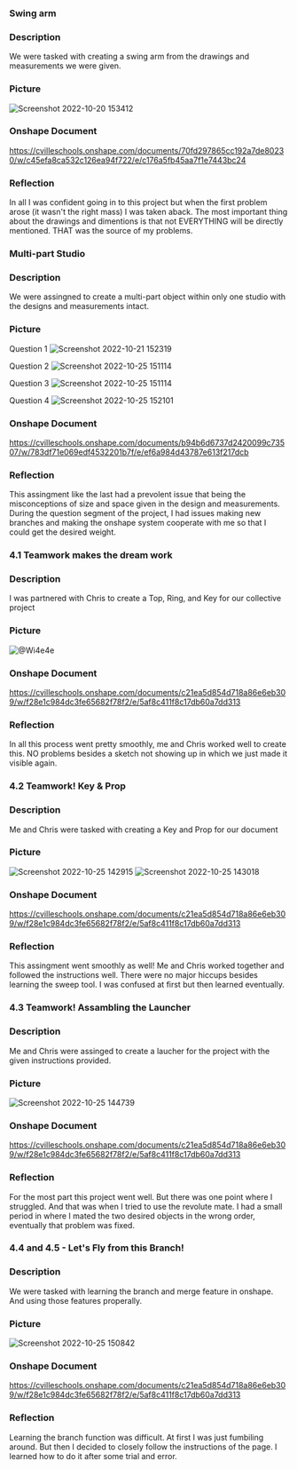 ### Swing arm

### Description
We were tasked with creating a swing arm from the drawings and measurements we were given.

### Picture
![Screenshot 2022-10-20 153412](https://user-images.githubusercontent.com/112979207/197853853-83a5ced7-b2cd-4861-b44a-097f16274fe6.png)


### Onshape Document
https://cvilleschools.onshape.com/documents/70fd297865cc192a7de80230/w/c45efa8ca532c126ea94f722/e/c176a5fb45aa7f1e7443bc24

### Reflection
In all I was confident going in to this project but when the first problem arose (it wasn't the right mass) I was taken aback. 
The most important thing about the drawings and dimentions is that not EVERYTHING will be directly mentioned. THAT was the 
source of my problems.


### Multi-part Studio 

### Description
We were assingned to create a multi-part object within only one studio with the designs and measurements intact.

### Picture
Question 1
![Screenshot 2022-10-21 152319](https://user-images.githubusercontent.com/112979207/197854299-8d98e4ef-a971-4693-9904-ff779ae93192.png)

Question 2
![Screenshot 2022-10-25 151114](https://user-images.githubusercontent.com/112979207/197862515-3456435c-a32b-4460-9b12-d02be3e3e1e1.png)

Question 3
![Screenshot 2022-10-25 151114](https://user-images.githubusercontent.com/112979207/197862710-4ac513cc-334d-4d88-a803-4416c7e5f35f.png)

Question 4
![Screenshot 2022-10-25 152101](https://user-images.githubusercontent.com/112979207/197863056-ea7301ed-d13a-4635-812e-bc47d4cc5fd4.png)
### Onshape Document
https://cvilleschools.onshape.com/documents/b94b6d6737d2420099c73507/w/783df71e069edf4532201b7f/e/ef6a984d43787e613f217dcb

### Reflection
This assingment like the last had a prevolent issue that being the misconceptions of size and space given in the design and
measurements. During the question segment of the project, I had issues making new branches and making the onshape system 
cooperate with me so that I could get the desired weight.


### 4.1 Teamwork makes the dream work

### Description
I was partnered with Chris to create a Top, Ring, and Key for our collective project
### Picture
![@Wi4e4e](https://user-images.githubusercontent.com/112979207/197854268-c7b3409e-1853-4e17-8810-7ebec2f3b3d7.png)

### Onshape Document
https://cvilleschools.onshape.com/documents/c21ea5d854d718a86e6eb309/w/f28e1c984dc3fe65682f78f2/e/5af8c411f8c17db60a7dd313
### Reflection
In all this process went pretty smoothly, me and Chris worked well to create this. NO problems besides a sketch not showing up
in which we just made it visible again.
### 4.2 Teamwork! Key & Prop

### Description
Me and Chris were tasked with creating a Key and Prop for our document
### Picture
![Screenshot 2022-10-25 142915](https://user-images.githubusercontent.com/112979207/197855134-14945670-ce8b-476e-8ce6-414fb150c8ea.png)
![Screenshot 2022-10-25 143018](https://user-images.githubusercontent.com/112979207/197855163-5bc29b72-e40b-46e7-8ade-72354582fbff.png)


### Onshape Document
https://cvilleschools.onshape.com/documents/c21ea5d854d718a86e6eb309/w/f28e1c984dc3fe65682f78f2/e/5af8c411f8c17db60a7dd313

### Reflection
This assingment went smoothly as well! Me and Chris worked together and followed the instructions well.
There were no major hiccups besides learning the sweep tool. I was confused at first but then learned eventually.
### 4.3 Teamwork! Assambling the Launcher

### Description
Me and Chris were assinged to create a laucher for the project with the given instructions provided.
### Picture
![Screenshot 2022-10-25 144739](https://user-images.githubusercontent.com/112979207/197856789-b134d101-2fc7-4165-b266-ec707c659312.png)

### Onshape Document
https://cvilleschools.onshape.com/documents/c21ea5d854d718a86e6eb309/w/f28e1c984dc3fe65682f78f2/e/5af8c411f8c17db60a7dd313

### Reflection
For the most part this project went well. But there was one point where I struggled. And that was when I tried to use the revolute mate.
I had a small period in where I mated the two desired objects in the wrong order, eventually that problem was fixed.
### 4.4 and 4.5 - Let's Fly from this Branch!

### Description
We were tasked with learning the branch and merge feature in onshape. And using those features properally.
### Picture
![Screenshot 2022-10-25 150842](https://user-images.githubusercontent.com/112979207/197860756-611ac84b-10d4-408b-ab69-b76ee8fe7bea.png)
### Onshape Document
https://cvilleschools.onshape.com/documents/c21ea5d854d718a86e6eb309/w/f28e1c984dc3fe65682f78f2/e/5af8c411f8c17db60a7dd313

### Reflection
Learning the branch function was difficult. At first I was just fumbiling around. But then I decided to closely follow the instructions of the page.
I learned how to do it after some trial and error.
